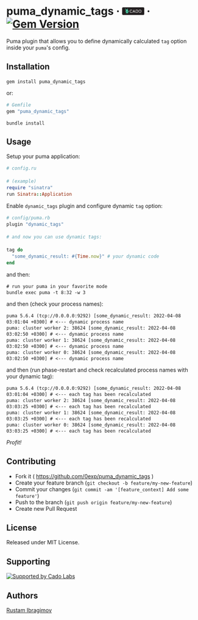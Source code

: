 # puma_dynamic_tags &middot; <a target="_blank" href="https://github.com/Cado-Labs"><img src="https://github.com/Cado-Labs/cado-labs-logos/raw/main/cado_labs_badge.svg" alt="Supported by Cado Labs" style="max-width: 100%; height: 20px"></a> &middot; [![Gem Version](https://badge.fury.io/rb/puma_dynamic_tags.svg)](https://badge.fury.io/rb/puma_dynamic_tags)

Puma plugin that allows you to define dynamically calculated `tag` option inside your `puma`'s config.

## Installation

```shell
gem install puma_dynamic_tags
```

or:

```ruby
# Gemfile
gem "puma_dynamic_tags"
```

```shell
bundle install
```

## Usage

Setup your puma application:

```ruby
# config.ru

# (example)
require "sinatra"
run Sinatra::Application
```

Enable `dynamic_tags` plugin and configure dynamic `tag` option:

```ruby
# config/puma.rb
plugin "dynamic_tags"

# and now you can use dynamic tags:

tag do
  "some_dynamic_result: #{Time.now}" # your dynamic code
end
```

and then:

```shell
# run your puma in your favorite mode
bundle exec puma -t 8:32 -w 3
```

and then (check your process names):

```shell
puma 5.6.4 (tcp://0.0.0.0:9292) [some_dynamic_result: 2022-04-08 03:01:04 +0300] # <--- dynamic process name
puma: cluster worker 2: 38624 [some_dynamic_result: 2022-04-08 03:02:50 +0300] # <--- dynamic process name
puma: cluster worker 1: 38624 [some_dynamic_result: 2022-04-08 03:02:50 +0300] # <--- dynamic process name
puma: cluster worker 0: 38624 [some_dynamic_result: 2022-04-08 03:02:50 +0300] # <--- dynamic process name
```

and then (run phase-restart and check recalculated process names with your dynamic tag):

```shell
puma 5.6.4 (tcp://0.0.0.0:9292) [some_dynamic_result: 2022-04-08 03:01:04 +0300] # <--- each tag has been recalculated
puma: cluster worker 2: 38624 [some_dynamic_result: 2022-04-08 03:03:25 +0300] # <--- each tag has been recalculated
puma: cluster worker 1: 38624 [some_dynamic_result: 2022-04-08 03:03:25 +0300] # <--- each tag has been recalculated
puma: cluster worker 0: 38624 [some_dynamic_result: 2022-04-08 03:03:25 +0300] # <--- each tag has been recalculated
````

*Profit!*

## Contributing

- Fork it ( https://github.com/0exp/puma_dynamic_tags )
- Create your feature branch (`git checkout -b feature/my-new-feature`)
- Commit your changes (`git commit -am '[feature_context] Add some feature'`)
- Push to the branch (`git push origin feature/my-new-feature`)
- Create new Pull Request

## License

Released under MIT License.

## Supporting

<a href="https://github.com/Cado-Labs">
  <img src="https://github.com/Cado-Labs/cado-labs-logos/blob/main/cado_labs_logo.png" alt="Supported by Cado Labs" />
</a>

## Authors

[Rustam Ibragimov](https://github.com/0exp)

